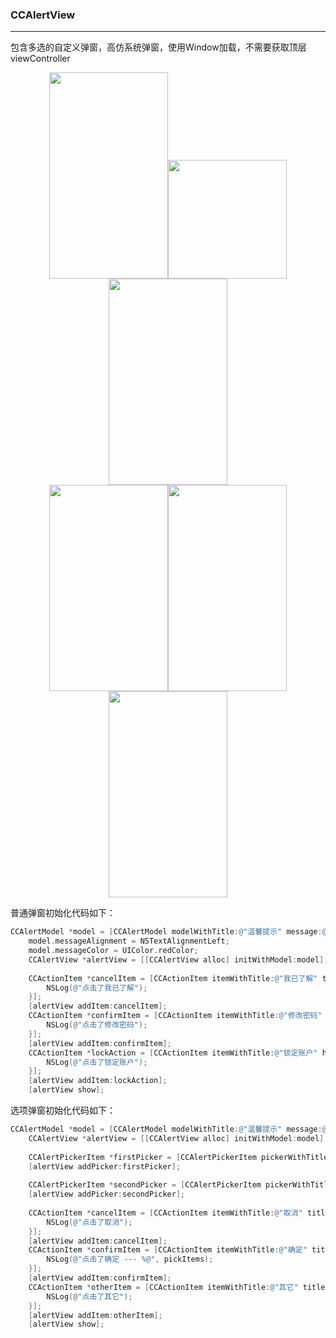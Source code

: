 ### CCAlertView

------

包含多选的自定义弹窗，高仿系统弹窗，使用Window加载，不需要获取顶层viewController

<div align="center">
<img src="/Users/iBlocker/Documents/GitHub/CCAlertView/images/oneItems2x.png" height="330" width="190"><img src="/Users/iBlocker/Documents/GitHub/CCAlertView/images/twoItems@2x.png" width="190" ><img src="/Users/iBlocker/Documents/GitHub/CCAlertView/images/threeItems@2x.png" height="330" width="190" ></div>

<div align="center">
<img src="/Users/iBlocker/Documents/GitHub/CCAlertView/images/oneItemsPicker2x.png" height="330" width="190"><img src="/Users/iBlocker/Documents/GitHub/CCAlertView/images/twoItemsPicker@2x.png" height="330" width="190" ><img src="/Users/iBlocker/Documents/GitHub/CCAlertView/images/threeItemsPicker@2x.png" height="330" width="190" ></div>

 

普通弹窗初始化代码如下：

```objective-c
CCAlertModel *model = [CCAlertModel modelWithTitle:@"温馨提示" message:@"您的账户存在异地登录的情况。为确保账户安全，请及时修改密码"];
    model.messageAlignment = NSTextAlignmentLeft;
    model.messageColor = UIColor.redColor;
    CCAlertView *alertView = [[CCAlertView alloc] initWithModel:model];
    
    CCActionItem *cancelItem = [CCActionItem itemWithTitle:@"我已了解" titleColor:UIColor.redColor handler:^{
        NSLog(@"点击了我已了解");
    }];
    [alertView addItem:cancelItem];
    CCActionItem *confirmItem = [CCActionItem itemWithTitle:@"修改密码" titleColor:UIColor.blueColor  handler:^{
        NSLog(@"点击了修改密码");
    }];
    [alertView addItem:confirmItem];
    CCActionItem *lockAction = [CCActionItem itemWithTitle:@"锁定账户" handler:^{
        NSLog(@"点击了锁定账户");
    }];
    [alertView addItem:lockAction];
    [alertView show];
```

选项弹窗初始化代码如下：

```objective-c
CCAlertModel *model = [CCAlertModel modelWithTitle:@"温馨提示" message:@"您需要勾选下面的选项"];
    CCAlertView *alertView = [[CCAlertView alloc] initWithModel:model];
    
    CCAlertPickerItem *firstPicker = [CCAlertPickerItem pickerWithTitle:@"iBlocker的iPhone 12"];
    [alertView addPicker:firstPicker];
    
    CCAlertPickerItem *secondPicker = [CCAlertPickerItem pickerWithTitle:@"iBlocker的iPad Pro Max"];
    [alertView addPicker:secondPicker];
    
    CCActionItem *cancelItem = [CCActionItem itemWithTitle:@"取消" titleColor:UIColor.cyanColor handler:^{
        NSLog(@"点击了取消");
    }];
    [alertView addItem:cancelItem];
    CCActionItem *confirmItem = [CCActionItem itemWithTitle:@"确定" titleColor:UIColor.grayColor handlerPicker:^(NSArray<CCAlertPickerItem *> * _Nonnull pickItems) {
        NSLog(@"点击了确定 --- %@", pickItems);
    }];
    [alertView addItem:confirmItem];
    CCActionItem *otherItem = [CCActionItem itemWithTitle:@"其它" titleColor:UIColor.purpleColor handler:^{
        NSLog(@"点击了其它");
    }];
    [alertView addItem:otherItem];
    [alertView show];
```

